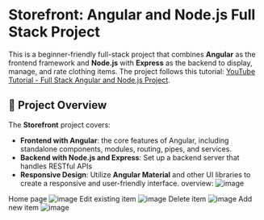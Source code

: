 # Storefront: Angular and Node.js Full Stack Project

This is a beginner-friendly full-stack project that combines **Angular** as the frontend framework and **Node.js** with **Express** as the backend to display, manage, and rate clothing items. 
The project follows this tutorial: [YouTube Tutorial - Full Stack Angular and Node.js Project](https://www.youtube.com/watch?v=f7BJFTEbc10). 
## 🚀 Project Overview

The **Storefront** project covers:

- **Frontend with Angular**:  the core features of Angular, including standalone components, modules, routing, pipes, and services.
- **Backend with Node.js and Express**: Set up a backend server that handles RESTful APIs 
- **Responsive Design**: Utilize **Angular Material** and other UI libraries to create a responsive and user-friendly interface.
overview:
 ![image](https://github.com/user-attachments/assets/30090535-9624-4958-8d0f-7c64ccbb77bf)

Home page
![image](https://github.com/user-attachments/assets/2911cb93-7af4-4c37-a2e5-0b0e12584439)
Edit existing item
![image](https://github.com/user-attachments/assets/906cfbd5-8934-4c6e-a4aa-b344fd8cc346)
Delete item
![image](https://github.com/user-attachments/assets/23ce016b-7116-4907-9be8-00ab6e40735f)
Add new item
![image](https://github.com/user-attachments/assets/368a4c65-6bf8-4b2c-8abc-c76a4ce1af7d)


